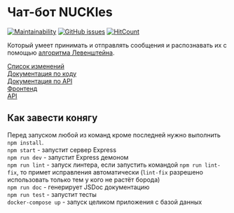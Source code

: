 # Чат-бот NUCKles
[![Maintainability](https://api.codeclimate.com/v1/badges/a8d381c585f7027a8a21/maintainability)](https://codeclimate.com/github/blurtech/bot-backend/maintainability) [![GitHub issues](https://img.shields.io/github/issues/blurtech/bot-backend.svg)](https://github.com/blurtech/bot-backend/issues)  [![HitCount](http://hits.dwyl.io/blurtech/bot-backend.svg)](http://hits.dwyl.io/blurtech/bot-backend)  

Который умеет принимать и отправлять сообщения и распознавать их с помощью [алгоритма Левенштейна](https://dzone.com/articles/the-levenshtein-algorithm-1).  

[Список изменений](CHANGELOG.md)  
[Документация по коду](https://blur.tech/bot-backend/)  
[Документация по API](https://blur.tech/bot-backend/api/)  
[Фронтенд](http://nuckles.blur.tech/)  
[API](http://api.nuckles.blur.tech/)  

## Как завести конягу
Перед запуском любой из команд кроме последней нужно выполнить `npm install`.  
`npm start` - запустит сервер Express  
`npm run dev` - запустит Express демоном  
`npm run lint` - запуск линтера, если запустить командой `npm run lint-fix`, то примет исправления автоматически (`lint-fix` разрешено использовать только тем у кого не растёт борода)  
`npm run doc` - генерирует JSDoc документацию  
`npm run test` - запустит тесты  
`docker-compose up` - запуск целиком приложения с базой данных

